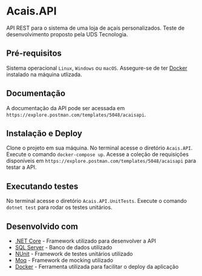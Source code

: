 # Acais.API

API REST para o sistema de uma loja de açaís personalizados. Teste de desenvolvimento proposto pela UDS Tecnologia.


## Pré-requisitos

Sistema operacional `Linux`, `Windows` ou `macOS`. Assegure-se de ter [Docker](https://docs.docker.com/install/) instalado na máquina utlizada.


## Documentação

A documentação da API pode ser acessada em `https://explore.postman.com/templates/5048/acaisapi`.


## Instalação e Deploy

Clone o projeto em sua máquina. No terminal acesse o diretório `Acais.API`. Execute o comando `docker-compose up`. Acesse a coleção de requisições disponíveis em `https://explore.postman.com/templates/5048/acaisapi` para testar a API.


## Executando testes

No terminal acesse o diretório `Acais.API.UnitTests`. Execute o comando `dotnet test` para rodar os testes unitários.


## Desenvolvido com

* [.NET Core](https://dotnet.microsoft.com/) - Framework utilizado para desenvolver a API
* [SQL Server](https://www.microsoft.com/sql-server) - Banco de dados utilizado
* [NUnit](https://nunit.org/) - Framework de testes unitários utilizado
* [Moq](https://github.com/Moq/moq4/) - Framework de mocking utilizado
* [Docker](https://www.docker.com/) - Ferramenta utilizada para facilitar o deploy da aplicação